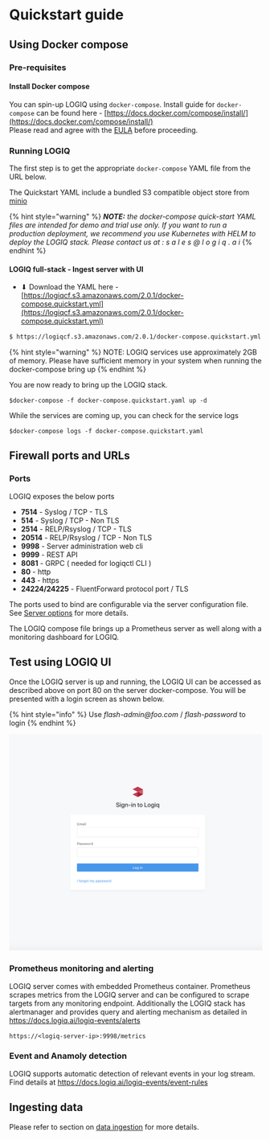 # Quickstart guide

## Using Docker compose

### Pre-requisites

#### Install Docker compose

You can spin-up LOGIQ using `docker-compose`. Install guide for `docker-compose` can be found here - [https://docs.docker.com/compose/install/](https://docs.docker.com/compose/install/)  
Please read and agree with the [EULA](https://docs.logiq.ai/eula/eula) before proceeding. 

### Running LOGIQ

The first step is to get the appropriate `docker-compose` YAML file from the URL below.

The Quickstart YAML include a bundled S3 compatible object store from [minio](https://min.io)

{% hint style="warning" %}
_**NOTE:** the docker-compose quick-start YAML files are intended for demo and trial use only. If you want to run a production deployment, we recommend you use Kubernetes with HELM to deploy the LOGIQ stack. Please contact us at : s a l e s @ l o g i q . a i_
{% endhint %}

#### LOGIQ full-stack - Ingest server with UI

* ⬇ Download the YAML here - [https://logiqcf.s3.amazonaws.com/2.0.1/docker-compose.quickstart.yml](https://logiqcf.s3.amazonaws.com/2.0.1/docker-compose.quickstart.yml)

```bash
$ https://logiqcf.s3.amazonaws.com/2.0.1/docker-compose.quickstart.yml
```

{% hint style="warning" %}
NOTE: LOGIQ services use approximately 2GB of memory. Please have sufficient memory in your system when running the docker-compose bring up
{% endhint %}

You are now ready to bring up the LOGIQ stack. 

```text
$docker-compose -f docker-compose.quickstart.yaml up -d
```

While the services are coming up, you can check for the service logs 

```text
$docker-compose logs -f docker-compose.quickstart.yaml
```

## Firewall ports and URLs

### Ports

LOGIQ exposes the below ports

* **7514** - Syslog / TCP - TLS
* **514** - Syslog / TCP - Non TLS
* **2514** - RELP/Rsyslog / TCP - TLS
* **20514** - RELP/Rsyslog / TCP - Non TLS
* **9998** - Server administration web cli
* **9999** - REST API
* **8081** - GRPC \( needed for logiqctl CLI \)
* **80** - http
* **443** - https
* **24224/24225** - FluentForward protocol port / TLS

The ports used to bind are configurable via the server configuration file. See [Server options](../logiq-log-ingest-server-configuration/server-options.md) for more details.


The LOGIQ compose file brings up a Prometheus server as well along with a monitoring dashboard for LOGIQ.

## Test using LOGIQ UI

Once the LOGIQ server is up and running, the LOGIQ UI can be accessed as described above on port 80 on the server docker-compose. You will be presented with a login screen as shown below.

{% hint style="info" %}
Use _flash-admin@foo.com_ / _flash-password_ to login
{% endhint %}

![](../.gitbook/assets/screen-shot-2020-01-19-at-2.14.21-pm.png)

### Prometheus monitoring and alerting

LOGIQ server comes with embedded Prometheus container. Prometheus scrapes metrics from the LOGIQ server and can be configured to scrape targets from any monitoring endpoint. Additionally the LOGIQ stack has alertmanager and provides query and alerting mechanism as detailed in https://docs.logiq.ai/logiq-events/alerts
```text
https://<logiq-server-ip>:9998/metrics
```

### Event and Anamoly detection
LOGIQ supports automatic detection of relevant events in your log stream. Find details at https://docs.logiq.ai/logiq-events/event-rules

## Ingesting data

Please refer to section on [data ingestion](agentless.md) for more details.

